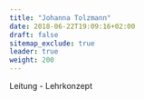 ```yaml
---
title: "Johanna Tolzmann"
date: 2018-06-22T19:09:16+02:00
draft: false
sitemap_exclude: true
leader: true
weight: 200
---
```


Leitung - Lehrkonzept
